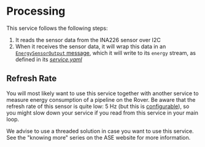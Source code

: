# Processing

This service follows the following steps:

1. It reads the sensor data from the INA226 sensor over I2C
2. When it receives the sensor data, it will wrap this data in an [`EnergySensorOutput` message](https://github.com/VU-ASE/rovercom/blob/c1d6569558e26d323fecc17d01117dbd089609cc/definitions/outputs/energy.proto#L11), which it will  write to its `energy` stream, as defined in its [*service.yaml*](https://github.com/VU-ASE/energy/blob/4df7bf7ba43504b9b88995285472f2c3a59ace77/service.yaml#L14C5-L14C11)

## Refresh Rate

You will most likely want to use this service together with another service to measure energy consumption of a pipeline on the Rover. Be aware that the refresh rate of this sensor is quite low: 5 Hz (but this is [configurable](https://github.com/VU-ASE/energy/blob/4df7bf7ba43504b9b88995285472f2c3a59ace77/service.yaml#L17)), so you might slow down your service if you read from this service in your main loop.

We advise to use a threaded solution in case you want to use this service. See the "knowing more" series on the ASE website for more information.
